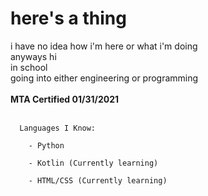 <h1>here's a thing</h1>
<p1>
i have no idea how i'm here or what i'm doing<br>
anyways hi<br>
in school<br>
going into either engineering or programming<br>
</p1>
<br>
<p2><strong>MTA Certified 01/31/2021</strong></p2>
<br>
<br>
<code>
  Languages I Know: <br>
    - Python <br>
    - Kotlin (Currently learning) <br>
    - HTML/CSS (Currently learning) <br>
 </code>

<!---
Garfield2875/Garfield2875 is a ✨ special ✨ repository because its `README.md` (this file) appears on your GitHub profile.
You can click the Preview link to take a look at your changes.
--->
